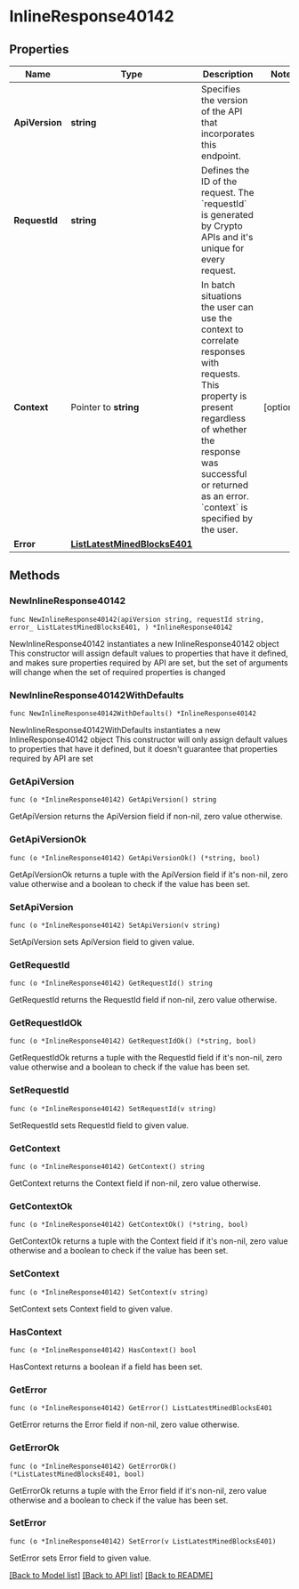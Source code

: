 # InlineResponse40142

## Properties

Name | Type | Description | Notes
------------ | ------------- | ------------- | -------------
**ApiVersion** | **string** | Specifies the version of the API that incorporates this endpoint. | 
**RequestId** | **string** | Defines the ID of the request. The &#x60;requestId&#x60; is generated by Crypto APIs and it&#39;s unique for every request. | 
**Context** | Pointer to **string** | In batch situations the user can use the context to correlate responses with requests. This property is present regardless of whether the response was successful or returned as an error. &#x60;context&#x60; is specified by the user. | [optional] 
**Error** | [**ListLatestMinedBlocksE401**](ListLatestMinedBlocksE401.md) |  | 

## Methods

### NewInlineResponse40142

`func NewInlineResponse40142(apiVersion string, requestId string, error_ ListLatestMinedBlocksE401, ) *InlineResponse40142`

NewInlineResponse40142 instantiates a new InlineResponse40142 object
This constructor will assign default values to properties that have it defined,
and makes sure properties required by API are set, but the set of arguments
will change when the set of required properties is changed

### NewInlineResponse40142WithDefaults

`func NewInlineResponse40142WithDefaults() *InlineResponse40142`

NewInlineResponse40142WithDefaults instantiates a new InlineResponse40142 object
This constructor will only assign default values to properties that have it defined,
but it doesn't guarantee that properties required by API are set

### GetApiVersion

`func (o *InlineResponse40142) GetApiVersion() string`

GetApiVersion returns the ApiVersion field if non-nil, zero value otherwise.

### GetApiVersionOk

`func (o *InlineResponse40142) GetApiVersionOk() (*string, bool)`

GetApiVersionOk returns a tuple with the ApiVersion field if it's non-nil, zero value otherwise
and a boolean to check if the value has been set.

### SetApiVersion

`func (o *InlineResponse40142) SetApiVersion(v string)`

SetApiVersion sets ApiVersion field to given value.


### GetRequestId

`func (o *InlineResponse40142) GetRequestId() string`

GetRequestId returns the RequestId field if non-nil, zero value otherwise.

### GetRequestIdOk

`func (o *InlineResponse40142) GetRequestIdOk() (*string, bool)`

GetRequestIdOk returns a tuple with the RequestId field if it's non-nil, zero value otherwise
and a boolean to check if the value has been set.

### SetRequestId

`func (o *InlineResponse40142) SetRequestId(v string)`

SetRequestId sets RequestId field to given value.


### GetContext

`func (o *InlineResponse40142) GetContext() string`

GetContext returns the Context field if non-nil, zero value otherwise.

### GetContextOk

`func (o *InlineResponse40142) GetContextOk() (*string, bool)`

GetContextOk returns a tuple with the Context field if it's non-nil, zero value otherwise
and a boolean to check if the value has been set.

### SetContext

`func (o *InlineResponse40142) SetContext(v string)`

SetContext sets Context field to given value.

### HasContext

`func (o *InlineResponse40142) HasContext() bool`

HasContext returns a boolean if a field has been set.

### GetError

`func (o *InlineResponse40142) GetError() ListLatestMinedBlocksE401`

GetError returns the Error field if non-nil, zero value otherwise.

### GetErrorOk

`func (o *InlineResponse40142) GetErrorOk() (*ListLatestMinedBlocksE401, bool)`

GetErrorOk returns a tuple with the Error field if it's non-nil, zero value otherwise
and a boolean to check if the value has been set.

### SetError

`func (o *InlineResponse40142) SetError(v ListLatestMinedBlocksE401)`

SetError sets Error field to given value.



[[Back to Model list]](../README.md#documentation-for-models) [[Back to API list]](../README.md#documentation-for-api-endpoints) [[Back to README]](../README.md)


